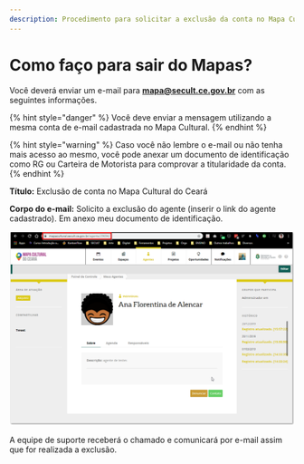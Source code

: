 ```yaml
---
description: Procedimento para solicitar a exclusão da conta no Mapa Cultural do Ceará.
---
```


# Como faço para sair do Mapas?

Você deverá enviar um e-mail para **mapa@secult.ce.gov.br** com as seguintes informações.

{% hint style="danger" %}
Você deve enviar a mensagem utilizando a mesma conta de e-mail cadastrada no Mapa Cultural.
{% endhint %}

{% hint style="warning" %}
Caso você não lembre o e-mail ou não tenha mais acesso ao mesmo, você pode anexar um documento de identificação como RG ou Carteira de Motorista para comprovar a titularidade da conta.
{% endhint %}

**Título:** Exclusão de conta no Mapa Cultural do Ceará

**Corpo do e-mail:** Solicito a exclusão do agente \(inserir o link do agente cadastrado\). Em anexo meu documento de identificação.

![](../.gitbook/assets/como-sair-mapas-01.png)

A equipe de suporte receberá o chamado e comunicará por e-mail assim que for realizada a exclusão.



